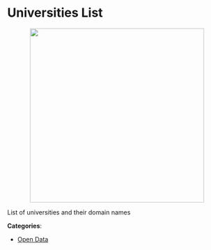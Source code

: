 # Universities List
<p align="center">
    <img width="400" src="https://raw.githubusercontent.com/apis-list/apis-list/apis/universities-list/logo_256x256.png" />
</p>

List of universities and their domain names



**Categories**:

- [Open Data](https://github.com/apis-list/apis-list#open-data)



